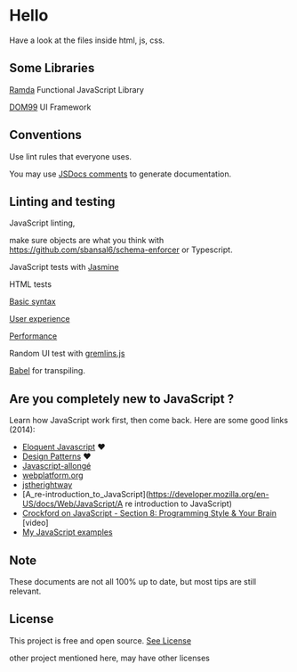 # Hello

Have a look at the files inside html, js, css.

## Some Libraries

[Ramda](https://github.com/ramda/ramda) Functional JavaScript Library

[DOM99](https://github.com/GrosSacASac/DOM99) UI Framework



## Conventions

Use lint rules that everyone uses.

You may use [JSDocs comments](https://github.com/jsdoc3/jsdoc) to generate documentation.


## Linting and testing

JavaScript linting,

make sure objects are what you think with https://github.com/sbansal6/schema-enforcer or Typescript.

JavaScript tests with [Jasmine](https://github.com/jasmine/jasmine)

HTML tests 

[Basic syntax](http://validator.w3.org/)

[User experience](https://www.modern.ie/en-us)

[Performance](http://yslow.org/)

Random UI test with [gremlins.js](https://github.com/marmelab/gremlins.js)




[Babel](http://babeljs.io/) for transpiling.


## Are you completely new to JavaScript ?

Learn how JavaScript work first, then come back. Here are some good links (2014):

* [Eloquent Javascript](http://eloquentjavascript.net/) ❤
* [Design Patterns](http://addyosmani.com/resources/essentialjsdesignpatterns/book/) ❤
* [Javascript-allongé](https://leanpub.com/javascript-allonge/read)
* [webplatform.org](http://www.webplatform.org/)
* [jstherightway](http://jstherightway.org/#getting-started)
* [A_re-introduction_to_JavaScript](https://developer.mozilla.org/en-US/docs/Web/JavaScript/A re introduction to JavaScript)
* [Crockford on JavaScript - Section 8: Programming Style & Your Brain ](https://www.youtube.com/watch?v=taaEzHI9xyY)[video]
* [My JavaScript examples](https://github.com/GrosSacASac/JavaScript-Set-Up/tree/master/js/examples)




## Note

These documents are not all 100% up to date, but most tips are still relevant.


## License

This project is free and open source. [See License](LICENSE.txt)

other project mentioned here, may have other licenses


